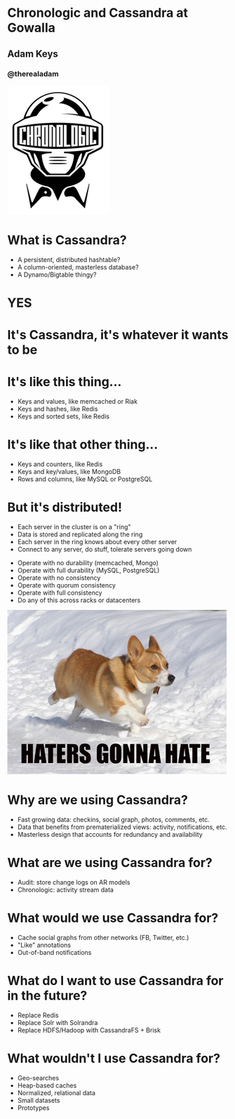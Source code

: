 <!SLIDE center>

# Chronologic and Cassandra at Gowalla
## Adam Keys
### @therealadam

![logo](chronologic.png)

<!SLIDE bullets incremental>

# What is Cassandra?

- A persistent, distributed hashtable?
- A column-oriented, masterless database?
- A Dynamo/Bigtable thingy?

<!SLIDE center>

# YES

<!SLIDE center bullets incremental>

# It's Cassandra, it's whatever it wants to be

<!SLIDE center bullets incremental>
# It's like this thing...

- Keys and values, like memcached or Riak
- Keys and hashes, like Redis
- Keys and sorted sets, like Redis

<!SLIDE center bullets incremental>
# It's like that other thing...
- Keys and counters, like Redis
- Keys and key/values, like MongoDB
- Rows and columns, like MySQL or PostgreSQL

<!SLIDE center bullets incremental>

# But it's distributed!

- Each server in the cluster is on a "ring"
- Data is stored and replicated along the ring
- Each server in the ring knows about every other server
- Connect to any server, do stuff, tolerate servers going down

<!SLIDE center bullets incremental>

- Operate with no durability (memcached, Mongo)
- Operate with full durability (MySQL, PostgreSQL)
- Operate with no consistency
- Operate with quorum consistency
- Operate with full consistency
- Do any of this across racks or datacenters

<!SLIDE full-page center>
![lol](CorgiHaters.jpg)

<!SLIDE>

# Why are we using Cassandra?

<!SLIDE center bullets incremental>

- Fast growing data: checkins, social graph, photos, comments, etc.
- Data that benefits from prematerialized views: activity,
  notifications, etc.
- Masterless design that accounts for redundancy and availability

<!SLIDE center bullets incremental>

# What are we using Cassandra for?

- Audit: store change logs on AR models
- Chronologic: activity stream data

<!SLIDE center bullets incremental>

# What would we use Cassandra for?

- Cache social graphs from other networks (FB, Twitter, etc.)
- "Like" annotations
- Out-of-band notifications

<!SLIDE center bullets incremental>

# What do I want to use Cassandra for in the future?

- Replace Redis
- Replace Solr with Solrandra
- Replace HDFS/Hadoop with CassandraFS + Brisk

<!SLIDE center bullets incremental>

# What wouldn't I use Cassandra for?

- Geo-searches
- Heap-based caches
- Normalized, relational data
- Small datasets
- Prototypes 
